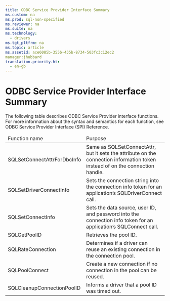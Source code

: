 ```yaml
---
title: ODBC Service Provider Interface Summary
ms.custom: na
ms.prod: sql-non-specified
ms.reviewer: na
ms.suite: na
ms.technology: 
  - drivers
ms.tgt_pltfrm: na
ms.topic: article
ms.assetid: ace6085b-355b-435b-8734-503fc3c12ec2
manager:jhubbard
translation.priority.ht: 
  - en-gb
---
```

# ODBC Service Provider Interface Summary
<?xml version="1.0" encoding="utf-8"?>
<developerConceptualDocument xmlns="http://ddue.schemas.microsoft.com/authoring/2003/5" xmlns:xlink="http://www.w3.org/1999/xlink" xmlns:xsi="http://www.w3.org/2001/XMLSchema-instance" xsi:schemaLocation="http://ddue.schemas.microsoft.com/authoring/2003/5 http://dduestorage.blob.core.windows.net/ddueschema/developer.xsd">
  <introduction>
    <para>The following table describes ODBC Service Provider interface functions. For more information about the syntax and semantics for each function, see <legacyLink xlink:href="cdeffb4a-f344-4abe-97f3-be2ede1c8e59">ODBC Service Provider Interface (SPI) Reference</legacyLink>.</para>
    <table xmlns:caps="http://schemas.microsoft.com/build/caps/2013/11">
      <thead>
        <tr>
          <TD>
            <para>Function name</para>
          </TD>
          <TD>
            <para>Purpose</para>
          </TD>
        </tr>
      </thead>
      <tbody>
        <tr>
          <TD>
            <para>
              <legacyLink xlink:href="0d87fcac-30a0-4303-ad8f-a5b53f4b428d">SQLSetConnectAttrForDbcInfo</legacyLink>
            </para>
          </TD>
          <TD>
            <para>Same as <legacyLink xlink:href="97fc7445-5a66-4eb9-8e77-10990b5fd685">SQLSetConnectAttr</legacyLink>, but it sets the attribute on the connection information token instead of on the connection handle.</para>
          </TD>
        </tr>
        <tr>
          <TD>
            <para>
              <legacyLink xlink:href="0de28eb5-8aa9-43e4-a87f-7dbcafe800dc">SQLSetDriverConnectInfo</legacyLink>
            </para>
          </TD>
          <TD>
            <para>Sets the connection string into the connection info token for an application’s <legacyLink xlink:href="e299be1d-5c74-4ede-b6a3-430eb189134f">SQLDriverConnect</legacyLink> call.</para>
          </TD>
        </tr>
        <tr>
          <TD>
            <para>
              <legacyLink xlink:href="0d87fcac-30a0-4303-ad8f-a5b53f4b428d">SQLSetConnectInfo</legacyLink>
            </para>
          </TD>
          <TD>
            <para>Sets the data source, user ID, and password into the connection info token for an application’s <legacyLink xlink:href="59075e46-a0ca-47bf-972a-367b08bb518d">SQLConnect</legacyLink> call.</para>
          </TD>
        </tr>
        <tr>
          <TD>
            <para>
              <legacyLink xlink:href="0d87fcac-30a0-4303-ad8f-a5b53f4b428d">SQLGetPoolID</legacyLink>
            </para>
          </TD>
          <TD>
            <para>Retrieves the pool ID.</para>
          </TD>
        </tr>
        <tr>
          <TD>
            <para>
              <legacyLink xlink:href="0d87fcac-30a0-4303-ad8f-a5b53f4b428d">SQLRateConnection</legacyLink>
            </para>
          </TD>
          <TD>
            <para>Determines if a driver can reuse an existing connection in the connection pool.</para>
          </TD>
        </tr>
        <tr>
          <TD>
            <para>
              <legacyLink xlink:href="0d87fcac-30a0-4303-ad8f-a5b53f4b428d">SQLPoolConnect</legacyLink>
            </para>
          </TD>
          <TD>
            <para>Create a new connection if no connection in the pool can be reused.</para>
          </TD>
        </tr>
        <tr>
          <TD>
            <para>
              <legacyLink xlink:href="0d87fcac-30a0-4303-ad8f-a5b53f4b428d">SQLCleanupConnectionPoolID</legacyLink>
            </para>
          </TD>
          <TD>
            <para>Informs a driver that a pool ID was timed out.</para>
          </TD>
        </tr>
      </tbody>
    </table>
  </introduction>
  <relatedTopics />
</developerConceptualDocument>